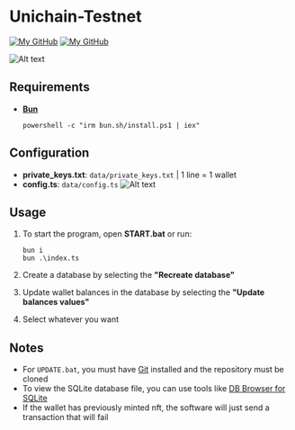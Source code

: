 # Unichain-Testnet

[![My GitHub](https://img.shields.io/badge/@yofomo-YouTube-red)](https://www.youtube.com/watch?v=VFrI-5VOB6M)
[![My GitHub](https://img.shields.io/badge/@yofomo-Telegram-blue)](https://t.me/yofomo)

![Alt text](https://i.imgur.com/cCfoSS3.png)

## Requirements

- [**Bun**](https://bun.sh/)

  ```
  powershell -c "irm bun.sh/install.ps1 | iex"
  ```

## Configuration

- **private_keys.txt**: `data/private_keys.txt` | 1 line = 1 wallet
- **config.ts**: `data/config.ts`
  ![Alt text](https://i.imgur.com/PwEc5Op.png)

## Usage

1. To start the program, open **START.bat** or run:

   ```
   bun i
   bun .\index.ts
   ```

2. Create a database by selecting the **"Recreate database"**

3. Update wallet balances in the database by selecting the **"Update balances values"**

4. Select whatever you want

## Notes

- For `UPDATE.bat`, you must have [Git](https://git-scm.com/downloads) installed and the repository must be cloned
- To view the SQLite database file, you can use tools like [DB Browser for SQLite](https://sqlitebrowser.org/)
- If the wallet has previously minted nft, the software will just send a transaction that will fail
